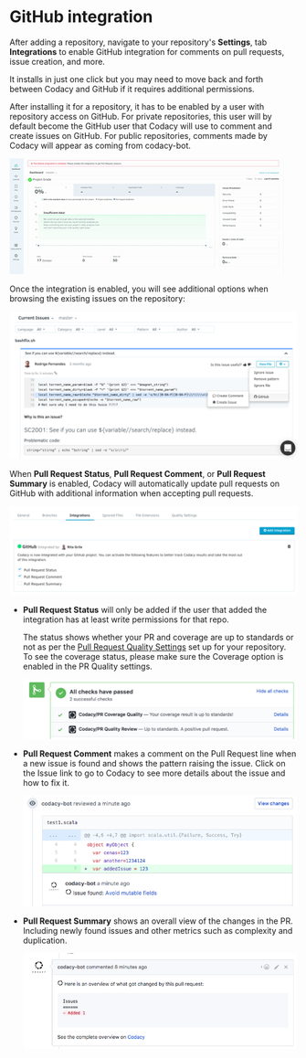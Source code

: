 # GitHub integration

After adding a repository, navigate to your repository's **Settings**, tab **Integrations** to enable GitHub integration for comments on pull requests, issue creation, and more.

It installs in just one click but you may need to move back and forth between Codacy and GitHub if it requires additional permissions.

After installing it for a repository, it has to be enabled by a user with repository access on GitHub. For private repositories, this user will by default become the GitHub user that Codacy will use to comment and create issues on GitHub. For public repositories, comments made by Codacy will appear as coming from codacy-bot.

![](../../images/Aug-10-2017_17-47-06.gif)

Once the integration is enabled, you will see additional options when browsing the existing issues on the repository:

![](../../images/Screen_Shot_2016-12-27_at_12.11.35.png)

When **Pull Request Status**, **Pull Request Comment**, or **Pull Request Summary** is enabled, Codacy will automatically update pull requests on GitHub with additional information when accepting pull requests.

![](../../images/Screen_Shot_2017-11-15_at_17.50.49.png)


-   **Pull Request Status** will only be added if the user that added the integration has at least write permissions for that repo.

    The status shows whether your PR and coverage are up to standards or not as per the [Pull Request Quality Settings](../../repositories/quality-settings.md) set up for your repository. To see the coverage status, please make sure the Coverage option is enabled in the PR Quality settings.

    ![](../../images/image.png)

-   **Pull Request Comment** makes a comment on the Pull Request line when a new issue is found and shows the pattern raising the issue. Click on the Issue link to go to Codacy to see more details about the issue and how to fix it.

    ![](../../images/Screen_Shot_2017-11-15_at_18.23.26.png)


-   **Pull Request Summary** shows an overall view of the changes in the PR. Including newly found issues and other metrics such as complexity and duplication.

    ![](../../images/Screen_Shot_2017-11-15_at_18.12.58.png)

